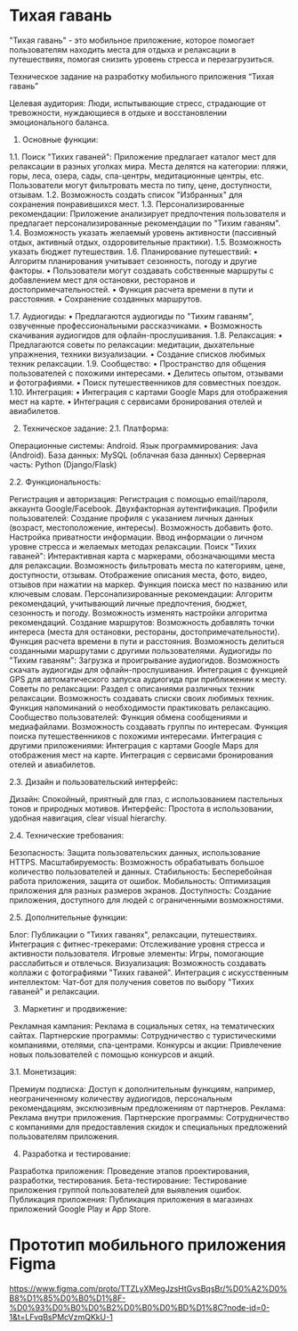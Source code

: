 # Тихая гавань
"Тихая гавань" - это мобильное приложение, которое помогает пользователям находить места для отдыха и релаксации в путешествиях, помогая снизить уровень стресса и перезагрузиться.

Техническое задание на разработку мобильного приложения “Тихая гавань”

Целевая аудитория: Люди, испытывающие стресс, страдающие от тревожности, нуждающиеся в отдыхе и восстановлении эмоционального баланса.


1.	Основные функции:

1.1.	Поиск "Тихих гаваней":
Приложение предлагает каталог мест для релаксации в разных уголках мира.
Места делятся на категории: пляжи, горы, леса, озера, сады, спа-центры, медитационные центры, etc.
Пользователи могут фильтровать места по типу, цене, доступности, отзывам.
1.2.	Возможность создать список "Избранных" для сохранения понравившихся мест.
1.3.	Персонализированные рекомендации:
Приложение анализирует предпочтения пользователя и предлагает персонализированные рекомендации по "Тихим гаваням".
1.4.	Возможность указать желаемый уровень активности (пассивный отдых, активный отдых, оздоровительные практики).
1.5.	Возможность указать бюджет путешествия.
1.6.	Планирование путешествий:
•	Алгоритм планирования учитывает сезонность, погоду и другие факторы. 
•	 Пользователи могут создавать собственные маршруты с добавлением мест для остановки, ресторанов и достопримечательностей.
•	 Функция расчета времени в пути и расстояния.
•	Сохранение созданных маршрутов.

1.7.	Аудиогиды:
•	Предлагаются аудиогиды по "Тихим гаваням", озвученные профессиональными рассказчиками.
•	Возможность скачивания аудиогидов для офлайн-прослушивания.
1.8.	Релаксация:
•	Предлагаются советы по релаксации: медитации, дыхательные упражнения, техники визуализации.
•	Создание списков любимых техник релаксации.
1.9.	Сообщество:
•	Пространство для общения пользователей с похожими интересами.
•	Делитесь опытом, отзывами и фотографиями. 
•	Поиск путешественников для совместных поездок.
1.10.	Интеграция:
•	Интеграция с картами Google Maps для отображения мест на карте.
•	Интеграция с сервисами бронирования отелей и авиабилетов.

2. Техническое задание:
2.1. Платформа:

Операционные системы: Android.
Язык программирования: Java (Android).
База данных: MySQL (облачная база данных)
Серверная часть: Python (Django/Flask)

2.2. Функциональность:

Регистрация и авторизация:
Регистрация с помощью email/пароля, аккаунта Google/Facebook.
Двухфакторная аутентификация.
Профили пользователей:
Создание профиля с указанием личных данных (возраст, местоположение, интересы).
Возможность добавить фото.
Настройка приватности информации.
Ввод информации о личном уровне стресса и желаемых методах релаксации.
Поиск "Тихих гаваней":
Интерактивная карта с маркерами, обозначающими места для релаксации.
Возможность фильтровать места по категориям, цене, доступности, отзывам.
Отображение описания места, фото, видео, отзывов при нажатии на маркер.
Функция поиска мест по названию или ключевым словам.
Персонализированные рекомендации:
Алгоритм рекомендаций, учитывающий личные предпочтения, бюджет, сезонность и погоду.
Возможность изменять настройки алгоритма рекомендаций.
Создание маршрутов:
Возможность добавлять точки интереса (места для остановки, рестораны, достопримечательности).
Функция расчета времени в пути и расстояния.
Возможность делиться созданными маршрутами с другими пользователями.
Аудиогиды по "Тихим гаваням":
Загрузка и проигрывание аудиогидов.
Возможность скачать аудиогиды для офлайн-прослушивания.
Интеграция с функцией GPS для автоматического запуска аудиогида при приближении к месту.
Советы по релаксации:
Раздел с описаниями различных техник релаксации.
Возможность создавать списки своих любимых техник.
Функция напоминаний о необходимости практиковать релаксацию.
Сообщество пользователей:
Функция обмена сообщениями и медиафайлами.
Возможность создавать группы по интересам.
Функция поиска путешественников с похожими интересами.
Интеграция с другими приложениями:
Интеграция с картами Google Maps для отображения мест на карте.
Интеграция с сервисами бронирования отелей и авиабилетов.

2.3. Дизайн и пользовательский интерфейс:

Дизайн: Спокойный, приятный для глаз, с использованием пастельных тонов и природных мотивов.
Интерфейс: Простота в использовании, удобная навигация, clear visual hierarchy.

2.4. Технические требования:

Безопасность: Защита пользовательских данных, использование HTTPS.
Масштабируемость: Возможность обрабатывать большое количество пользователей и данных.
Стабильность: Бесперебойная работа приложения, защита от ошибок.
Мобильность: Оптимизация приложения для разных размеров экранов.
Доступность: Создание приложения, доступного для людей с ограниченными возможностями.

2.5. Дополнительные функции:

Блог: Публикации о "Тихих гаванях", релаксации, путешествиях.
Интеграция с фитнес-трекерами: Отслеживание уровня стресса и активности пользователя.
Игровые элементы: Игры, помогающие расслабиться и отвлечься.
Визуализация: Возможность создавать коллажи с фотографиями "Тихих гаваней".
Интеграция с искусственным интеллектом: Чат-бот для получения советов по выбору "Тихих гаваней" и релаксации.

3. Маркетинг и продвижение:

Рекламная кампания: Реклама в социальных сетях, на тематических сайтах.
Партнерские программы: Сотрудничество с туристическими компаниями, отелями, спа-центрами.
Конкурсы и акции: Привлечение новых пользователей с помощью конкурсов и акций.

3.1. Монетизация:

Премиум подписка: Доступ к дополнительным функциям, например, неограниченному количеству аудиогидов, персональным рекомендациям, эксклюзивным предложениям от партнеров.
Реклама: Реклама внутри приложения.
Партнерские программы: Сотрудничество с компаниями для предоставления скидок и специальных предложений пользователям приложения.

4. Разработка и тестирование:

Разработка приложения: Проведение этапов проектирования, разработки, тестирования.
Бета-тестирование: Тестирование приложения группой пользователей для выявления ошибок.
Публикация приложения: Публикация приложения в магазинах приложений Google Play и App Store.
# Прототип мобильного приложения Figma
https://www.figma.com/proto/TTZLyXMegJzsHtGvsBqsBr/%D0%A2%D0%B8%D1%85%D0%B0%D1%8F-%D0%93%D0%B0%D0%B2%D0%B0%D0%BD%D1%8C?node-id=0-1&t=LFvqBsPMcVzmQKkU-1

